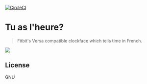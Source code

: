 [![CircleCI](https://circleci.com/gh/dmi3y/tu-as-l-heure.svg?style=svg)](https://circleci.com/gh/dmi3y/tu-as-l-heure)
# Tu as l'heure?

> Fitbit's Versa compatible clockface which tells time in French.

![](./screenshots/tu-as-l-heure-default.png)

## License

GNU
